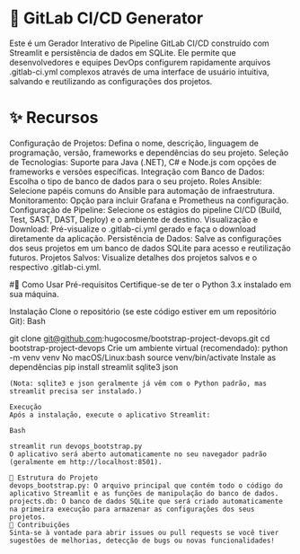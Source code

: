 # 🔧 GitLab CI/CD Generator
Este é um Gerador Interativo de Pipeline GitLab CI/CD construído com Streamlit e persistência de dados em SQLite. Ele permite que desenvolvedores e equipes DevOps configurem rapidamente arquivos .gitlab-ci.yml complexos através de uma interface de usuário intuitiva, salvando e reutilizando as configurações dos projetos.

# ✨ Recursos
Configuração de Projetos: Defina o nome, descrição, linguagem de programação, versão, frameworks e dependências do seu projeto.
Seleção de Tecnologias: Suporte para Java (.NET), C# e Node.js com opções de frameworks e versões específicas.
Integração com Banco de Dados: Escolha o tipo de banco de dados para o seu projeto.
Roles Ansible: Selecione papéis comuns do Ansible para automação de infraestrutura.
Monitoramento: Opção para incluir Grafana e Prometheus na configuração.
Configuração de Pipeline: Selecione os estágios do pipeline CI/CD (Build, Test, SAST, DAST, Deploy) e o ambiente de destino.
Visualização e Download: Pré-visualize o .gitlab-ci.yml gerado e faça o download diretamente da aplicação.
Persistência de Dados: Salve as configurações dos seus projetos em um banco de dados SQLite para acesso e reutilização futuros.
Projetos Salvos: Visualize detalhes dos projetos salvos e o respectivo .gitlab-ci.yml.

#🚀 Como Usar
Pré-requisitos
Certifique-se de ter o Python 3.x instalado em sua máquina.

Instalação
Clone o repositório (se este código estiver em um repositório Git):
Bash

git clone git@github.com:hugocosme/bootstrap-project-devops.git
cd bootstrap-project-devops
Crie um ambiente virtual (recomendado):
    python -m venv venv
 No macOS/Linux:bash
source venv/bin/activate
Instale as dependências
pip install streamlit sqlite3 json
```
(Nota: sqlite3 e json geralmente já vêm com o Python padrão, mas streamlit precisa ser instalado.)

Execução
Após a instalação, execute o aplicativo Streamlit:

Bash

streamlit run devops_bootstrap.py
O aplicativo será aberto automaticamente no seu navegador padrão (geralmente em http://localhost:8501).

📁 Estrutura do Projeto
devops_bootstrap.py: O arquivo principal que contém todo o código do aplicativo Streamlit e as funções de manipulação do banco de dados.
projects.db: O banco de dados SQLite que será criado automaticamente na primeira execução para armazenar as configurações dos seus projetos.
🤝 Contribuições
Sinta-se à vontade para abrir issues ou pull requests se você tiver sugestões de melhorias, detecção de bugs ou novas funcionalidades!